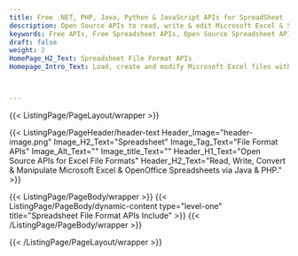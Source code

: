 ```yaml
---
title: Free .NET, PHP, Java, Python & JavaScript APIs for SpreadSheet
description: Open Source APIs to read, write & edit Microsoft Excel & Spreadsheet file formats using .NET, Java, Python, PHP & JavaScript Framework.
keywords: Free APIs, Free Spreadsheet APIs, Open Source Spreadsheet APIs, Free, Create XLSX Free, Convert XLSX to HTML, Open Source XLSX APIs, Create XLSX using Python, Add Image in Excel, Add text in cell
draft: false
weight: 2
HomePage_H2_Text: Spreadsheet File Format APIs
Homepage_Intro_Text: Load, create and modify Microsoft Excel files with the help of Java & PHP based open source libraries.



---
```


{{< ListingPage/PageLayout/wrapper >}}

{{< ListingPage/PageHeader/header-text
Header_Image="header-image.png"
Image_H2_Text="Spreadsheet"
Image_Tag_Text="File Format APIs"
Image_Alt_Text=""
Image_title_Text=""
Header_H1_Text="Open Source APIs for Excel File Formats"
Header_H2_Text="Read, Write, Convert & Manipulate Microsoft Excel & OpenOffice Spreadsheets via Java & PHP." >}}

{{< ListingPage/PageBody/wrapper >}}
{{< ListingPage/PageBody/dynamic-content type="level-one" title="Spreadsheet File Format APIs Include" >}}
{{< /ListingPage/PageBody/wrapper >}}

{{< /ListingPage/PageLayout/wrapper >}}